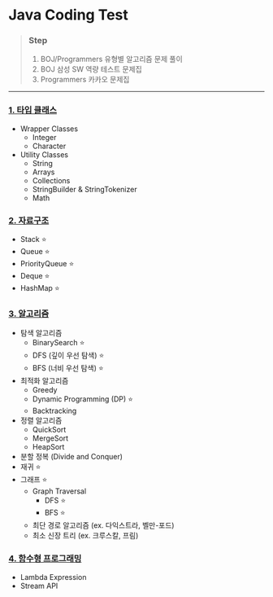 # Java Coding Test

> ### Step
> 1. BOJ/Programmers 유형별 알고리즘 문제 풀이
> 2. BOJ 삼성 SW 역량 테스트 문제집
> 3. Programmers 카카오 문제집

---

### [1. 타입 클래스](src/document/DataType)
- Wrapper Classes 
  - Integer
  - Character
- Utility Classes 
  - String
  - Arrays
  - Collections
  - StringBuilder & StringTokenizer
  - Math

### [2. 자료구조](src/document/DataStructure)
- Stack ⭐️
- Queue ⭐️
- PriorityQueue ⭐️
- Deque ⭐️
- HashMap ⭐️

### [3. 알고리즘](src/document/Algorithm)
- 탐색 알고리즘
  - BinarySearch ⭐️
  - DFS (깊이 우선 탐색) ⭐️
  - BFS (너비 우선 탐색) ⭐️
- 최적화 알고리즘
  - Greedy 
  - Dynamic Programming (DP) ⭐️
  - Backtracking
- 정렬 알고리즘
  - QuickSort
  - MergeSort
  - HeapSort 
- 분할 정복 (Divide and Conquer)
- 재귀 ⭐️
- 그래프 ⭐️
  - Graph Traversal
    - DFS ⭐️
    - BFS ⭐️
  - 최단 경로 알고리즘 (ex. 다익스트라, 벨만-포드)
  - 최소 신장 트리 (ex. 크루스칼, 프림)


### [4. 함수형 프로그래밍](src/document/FunctionalProgramming)

- Lambda Expression
- Stream API

